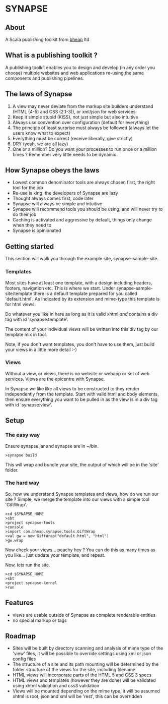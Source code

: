 # SYNAPSE

## About

A Scala publishing toolkit from [bheap](http://www.bheap.co.uk) ltd

## What is a publishing toolkit ?

A publishing toolkit enables you to design and develop (in any order you choose) multiple websites and web applications re-using the same components and publishing pipelines.

## The laws of Synapse

1. A view may never deviate from the markup site builders understand (HTML (4-5) and CSS (2.1-3)), or xml/json for web services
2. Keep it simple stupid (KISS), not just simple but also intuitive
3. Always use convention over configuration (default for everything)
4. The principle of least surprise must always be followed (always let the users know what to expect)
5. Everything must be correct (receive liberally, give strictly)
6. DRY (yeah, we are all lazy)
7. One or a million?  Do you want your processes to run once or a million times ?  Remember very little needs to be dynamic.

## How Synapse obeys the laws

- Lowest common denominator tools are always chosen first, the right tool for the job
- Re-use is king, the developers of Synapse are lazy
- Thought always comes first, code later
- Synapse will always be simple and intuitive
- Synapse will recommend tools you should be using, and will never try to do their job
- Caching is activated and aggressive by default, things only change when they need to
- Synapse is opinionated

## Getting started

This section will walk you through the example site, synapse-sample-site.

### Templates

Most sites have at least one template, with a design including headers, footers, navigation etc.  This is where we start.  Under synapse-sample-site/template there is a default template prepared for you called 'default.html'.  As indicated by its extension and mime-type this template is for html views.

Do whatever you like in here as long as it is valid xhtml *and* contains a div tag with id 'synapse:template'.

The content of your individual views will be written into this div tag by our template mix in tool.

Note, if you don't want templates, you don't have to use them, just build your views in a little more detail :-)

### Views

Without a view, or views, there is no website or webapp or set of web services.  Views are the epicentre with Synapse.

In Synapse we like like all views to be constructed to they render independently from the template.  Start with valid html and body elements, then ensure everything you want to be pulled in as the view is in a div tag with id 'synapse:view'.

## Setup

### The easy way

Ensure synapse.jar and synapse are in ~/bin.

    >synapse build

This will wrap and bundle your site, the output of which will be in the 'site' folder.

### The hard way

So, now we understand Synapse templates and views, how do we run our site ?  Simple, we merge the template into our views with a simple tool 'GiftWrap'.

    >cd $SYNAPSE_HOME
    >sbt
    >project synapse-tools
    >console
    >import com.bheap.synapse.tools.GiftWrap
    >val gw = new GiftWrap("default.html", "html")
    >gw.wrap

Now check your views... peachy hey ?  You can do this as many times as you like... just update your template, and repeat.

Now, lets run the site.

    >cd $SYNAPSE_HOME
    >sbt
    >project synapse-kernel
    >run

## Features

- views are usable outside of Synapse as complete renderable entities
- no special markup or tags

## Roadmap

- Sites will be built by directory scanning and analysis of mime type of the 'view' files, it will be possible to override settings using xml or json config files
- The structure of a site and its path mounting will be determined by the folder structure of the views for the site, including filename
- HTML views will incorporate parts of the HTML 5 and CSS 3 specs
- HTML views and templates (however they are done) will be validated using xhtml validation and css3 validation
- Views will be mounted depending on the mime type, it will be assumed xhtml is root, json and xml will be 'rest', this can be overridden
